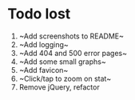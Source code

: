 # Todo lost

1. ~Add screenshots to README~
1. ~Add logging~
1. ~Add 404 and 500 error pages~
1. ~Add some small graphs~
1. ~Add favicon~
1. ~Click/tap to zoom on stat~
1. Remove jQuery, refactor
